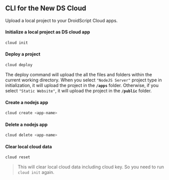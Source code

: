 ## CLI for the New DS Cloud

Upload a local project to your DroidScript Cloud apps.

#### Initialize a local project as DS cloud app
```bash
cloud init
```
#### Deploy a project
```bash
cloud deploy
```
The deploy command will upload the all the files and folders within the current working directory. When you select `"NodeJS Server"` project type in initialization, it will upload the project in the **`/apps`** folder. Otherwise, if you select `"Static Website"`, it will upload the project in the **`/public`** folder.

#### Create a nodejs app
```bash
cloud create <app-name>
```
#### Delete a nodejs app
```bash
cloud delete <app-name>
```
#### Clear local cloud data
```bash
cloud reset
```
> This will clear local cloud data including cloud key. So you need to run `cloud init` again.